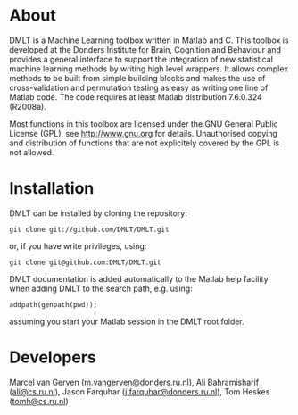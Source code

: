 # About

DMLT is a Machine Learning toolbox written in Matlab and C. This toolbox is developed at the Donders Institute for Brain, Cognition and Behaviour and provides a general interface to support the integration of new statistical machine learning methods by writing high level wrappers. It allows complex methods to be built from simple building blocks and makes the use of cross-validation and permutation testing as easy as writing one line of Matlab code. The code requires at least Matlab distribution 7.6.0.324 (R2008a).

Most functions in this toolbox are licensed under the GNU General Public License (GPL), see http://www.gnu.org for details. Unauthorised copying and distribution of functions that are not explicitely covered by the GPL is not allowed.

# Installation

DMLT can be installed by cloning the repository:

	git clone git://github.com/DMLT/DMLT.git

or, if you have write privileges, using:

	git clone git@github.com:DMLT/DMLT.git

DMLT documentation is added automatically to the Matlab help facility when adding DMLT to the search path, e.g. using:

	addpath(genpath(pwd));

assuming you start your Matlab session in the DMLT root folder.

# Developers

Marcel van Gerven (m.vangerven@donders.ru.nl), Ali Bahramisharif (ali@cs.ru.nl), Jason Farquhar (j.farquhar@donders.ru.nl), Tom Heskes (tomh@cs.ru.nl)

